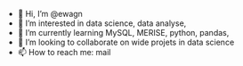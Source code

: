 - 👋 Hi, I’m @ewagn
- 👀 I’m interested in data science, data analyse, 
- 🌱 I’m currently learning MySQL, MERISE, python, pandas, 
- 💞️ I’m looking to collaborate on wide projets in data science 
- 📫 How to reach me: mail

<!---
ewagn/ewagn is a ✨ special ✨ repository because its `README.md` (this file) appears on your GitHub profile.
You can click the Preview link to take a look at your changes.
--->
